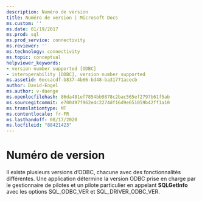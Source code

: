 ```yaml
---
description: Numéro de version
title: Numéro de version | Microsoft Docs
ms.custom: ''
ms.date: 01/19/2017
ms.prod: sql
ms.prod_service: connectivity
ms.reviewer: ''
ms.technology: connectivity
ms.topic: conceptual
helpviewer_keywords:
- version number supported [ODBC]
- interoperability [ODBC], version number supported
ms.assetid: 6eccacdf-b837-4b66-bd48-ba31771acecb
author: David-Engel
ms.author: v-daenge
ms.openlocfilehash: 86da481ef7854bb9878c2bac565ef2797b61f5ab
ms.sourcegitcommit: e700497f962e4c2274df16d9e651059b42ff1a10
ms.translationtype: MT
ms.contentlocale: fr-FR
ms.lasthandoff: 08/17/2020
ms.locfileid: "88421423"
---
```

# <a name="version-number"></a>Numéro de version
Il existe plusieurs versions d’ODBC, chacune avec des fonctionnalités différentes. Une application détermine la version ODBC prise en charge par le gestionnaire de pilotes et un pilote particulier en appelant **SQLGetInfo** avec les options SQL_ODBC_VER et SQL_DRIVER_ODBC_VER.
